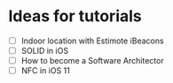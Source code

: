 # Ideas for tutorials

- [ ] Indoor location with Estimote iBeacons
- [ ] SOLID in iOS
- [ ] How to become a Software Architector
- [ ] NFC in iOS 11
